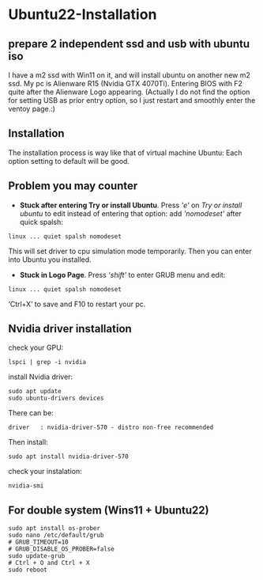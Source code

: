# Ubuntu22-Installation

## prepare 2 independent ssd and usb with ubuntu iso
I have a m2 ssd with Win11 on it, and will install ubuntu on another new m2 ssd.
My pc is Alienware R15 (Nvidia GTX 4070Ti). Entering BIOS with F2 quite after the Alienware Logo appearing.
(Actually I do not find the option for setting USB as prior entry option, so I just restart and smoothly enter the ventoy page.:)

## Installation
The installation process is way like that of virtual machine Ubuntu:
Each option setting to default will be good.

## Problem you may counter
- **Stuck after entering Try or install Ubuntu**. Press *'e'* on *Try or install ubuntu* to edit instead of entering that option: add *'nomodeset'* after quick spalsh:
```
linux ... quiet spalsh nomodeset
```
This will set driver to cpu simulation mode temporarily. Then you can enter into Ubuntu you installed.
- **Stuck in Logo Page**. Press *'shift'* to enter GRUB menu and edit:
```
linux ... quiet spalsh nomodeset
```
‘Ctrl+X’ to save and F10 to restart your pc.

## **Nvidia driver installation**

check your GPU:
```
lspci | grep -i nvidia
```
install Nvidia driver:
```
sudo apt update
sudo ubuntu-drivers devices
```
There can be:
```
driver   : nvidia-driver-570 - distro non-free recommended
```
Then install:
```
sudo apt install nvidia-driver-570
```
check your instalation:
```
nvidia-smi
```

## For double system (Wins11 + Ubuntu22)
```
sudo apt install os-prober
sudo nano /etc/default/grub
# GRUB_TIMEOUT=10
# GRUB_DISABLE_OS_PROBER=false
sudo update-grub
# Ctrl + O and Ctrl + X
sudo reboot
```
  


